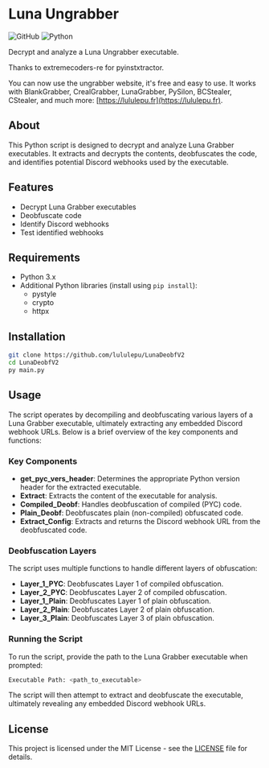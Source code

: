 # Luna Ungrabber

![GitHub](https://img.shields.io/github/license/lululepu/LunaDeobfV2)
![Python](https://img.shields.io/badge/Python-3.x-blue)

Decrypt and analyze a Luna Ungrabber executable.

Thanks to extremecoders-re for pyinstxtractor.

You can now use the ungrabber website, it's free and easy to use. It works with BlankGrabber, CrealGrabber, LunaGrabber, PySilon, BCStealer, CStealer, and much more: [https://lululepu.fr](https://lululepu.fr).

## About

This Python script is designed to decrypt and analyze Luna Grabber executables. It extracts and decrypts the contents, deobfuscates the code, and identifies potential Discord webhooks used by the executable.

## Features

- Decrypt Luna Grabber executables
- Deobfuscate code
- Identify Discord webhooks
- Test identified webhooks

## Requirements

- Python 3.x
- Additional Python libraries (install using `pip install`):
  - pystyle
  - crypto
  - httpx

## Installation

```bash
git clone https://github.com/lululepu/LunaDeobfV2
cd LunaDeobfV2
py main.py
```

## Usage

The script operates by decompiling and deobfuscating various layers of a Luna Grabber executable, ultimately extracting any embedded Discord webhook URLs. Below is a brief overview of the key components and functions:

### Key Components

- **get_pyc_vers_header**: Determines the appropriate Python version header for the extracted executable.
- **Extract**: Extracts the content of the executable for analysis.
- **Compiled_Deobf**: Handles deobfuscation of compiled (PYC) code.
- **Plain_Deobf**: Deobfuscates plain (non-compiled) obfuscated code.
- **Extract_Config**: Extracts and returns the Discord webhook URL from the deobfuscated code.

### Deobfuscation Layers

The script uses multiple functions to handle different layers of obfuscation:
- **Layer_1_PYC**: Deobfuscates Layer 1 of compiled obfuscation.
- **Layer_2_PYC**: Deobfuscates Layer 2 of compiled obfuscation.
- **Layer_1_Plain**: Deobfuscates Layer 1 of plain obfuscation.
- **Layer_2_Plain**: Deobfuscates Layer 2 of plain obfuscation.
- **Layer_3_Plain**: Deobfuscates Layer 3 of plain obfuscation.

### Running the Script

To run the script, provide the path to the Luna Grabber executable when prompted:

```bash
Executable Path: <path_to_executable>
```

The script will then attempt to extract and deobfuscate the executable, ultimately revealing any embedded Discord webhook URLs.

## License

This project is licensed under the MIT License - see the [LICENSE](LICENSE) file for details.
